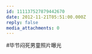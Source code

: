```yaml
---
id: 111137527879442670
date: 2012-11-21T05:51:00.000Z
reply: false
media_attachments: 0
---
```


#毕节闷死男童照片曝光 ​​​​

